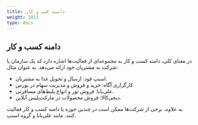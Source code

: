 ```yaml
---
title: دامنه کسب و کار
weight: 1011
type: docs
---
```


## دامنه کسب و کار

در معنای کلی، دامنه کسب و کار به مجموعه‌ای از فعالیت‌ها اشاره دارد که یک سازمان یا شرکت به مشتریان خود ارائه می‌دهد. به عنوان مثال:

- اسنپ فود: ارسال و تحویل غذا به مشتریان.
- کارگزاری آگاه: خرید و فروش و مدیریت سهام در بورس.
- علی‌بابا: فروش تور و انواع بلیط‌های مسافرتی.
- دیجی‌کالا: فروش محصولات در مارکت‌پلیس آنلاین.

به علاوه، برخی از شرکت‌ها ممکن است در چندین حوزه یا دامنه کسب و کار فعالیت کنند، مانند علی‌بابا و گروه اسنپ.

